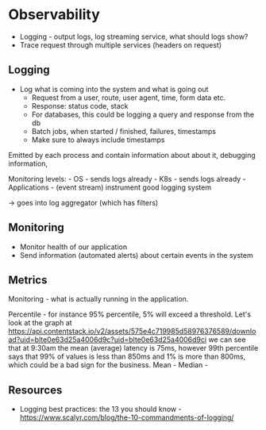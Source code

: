 # Observability

- Logging - output logs, log streaming service, what should logs show?
- Trace request through multiple services (headers on request)

## Logging

- Log what is coming into the system and what is going out
  - Request from a user, route, user agent, time, form data etc.
  - Response: status code, stack
  - For databases, this could be logging a query and response from the db
  - Batch jobs, when started / finished, failures, timestamps
  - Make sure to always include timestamps

Emitted by each process and contain information about about it, debugging information,

Monitoring levels:
	- OS - sends logs already
	- K8s - sends logs already
	- Applications - (event stream) instrument good logging system

-> goes into log aggregator (which has filters)

## Monitoring

- Monitor health of our application
- Send information (automated alerts) about certain events in the system

## Metrics

Monitoring - what is actually running in the application.

Percentile - for instance 95% percentile, 5% will exceed a threshold. Let's look at the graph at 
https://api.contentstack.io/v2/assets/575e4c719985d58976376589/download?uid=blte0e63d25a4006d9c?uid=blte0e63d25a4006d9ci 
we can see that at 9:30am the mean (average) latency is 75ms, however 99th 
percentile says that 99% of values is less than 850ms and 1% is more than 800ms, 
which could be a bad sign for the business.
Mean - 
Median - 

## Resources

- Logging best practices: the 13 you should know - https://www.scalyr.com/blog/the-10-commandments-of-logging/

